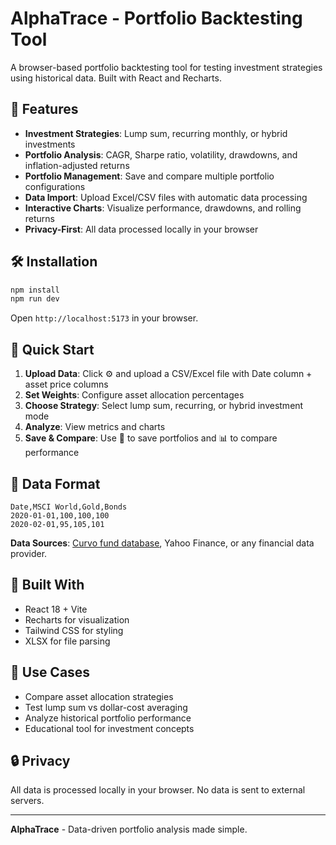 # AlphaTrace - Portfolio Backtesting Tool

A browser-based portfolio backtesting tool for testing investment strategies using historical data. Built with React and Recharts.

## 🚀 Features

-   **Investment Strategies**: Lump sum, recurring monthly, or hybrid investments
-   **Portfolio Analysis**: CAGR, Sharpe ratio, volatility, drawdowns, and inflation-adjusted returns
-   **Portfolio Management**: Save and compare multiple portfolio configurations
-   **Data Import**: Upload Excel/CSV files with automatic data processing
-   **Interactive Charts**: Visualize performance, drawdowns, and rolling returns
-   **Privacy-First**: All data processed locally in your browser

## 🛠️ Installation

```bash
npm install
npm run dev
```

Open `http://localhost:5173` in your browser.

## 📖 Quick Start

1. **Upload Data**: Click ⚙️ and upload a CSV/Excel file with Date column + asset price columns
2. **Set Weights**: Configure asset allocation percentages
3. **Choose Strategy**: Select lump sum, recurring, or hybrid investment mode
4. **Analyze**: View metrics and charts
5. **Save & Compare**: Use 💼 to save portfolios and 📊 to compare performance

## 📁 Data Format

```csv
Date,MSCI World,Gold,Bonds
2020-01-01,100,100,100
2020-02-01,95,105,101
```

**Data Sources**: [Curvo fund database](https://curvo.eu/backtest/en/funds), Yahoo Finance, or any financial data provider.

## 🔧 Built With

-   React 18 + Vite
-   Recharts for visualization
-   Tailwind CSS for styling
-   XLSX for file parsing

## 🎯 Use Cases

-   Compare asset allocation strategies
-   Test lump sum vs dollar-cost averaging
-   Analyze historical portfolio performance
-   Educational tool for investment concepts

## 🔒 Privacy

All data is processed locally in your browser. No data is sent to external servers.

---

**AlphaTrace** - Data-driven portfolio analysis made simple.
